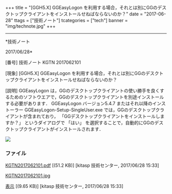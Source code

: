 ﻿+++
title = "[GGH5.X] GGEasyLogon を利用する場合，それとは別にGGのデスクトップクライアントをインストールせねばならないのか？"
date = "2017-06-28"
ttags = ["技術ノート"]
tcategories = ["tech"]
banner = "img/technote.jpg"
+++

-----------------------------------------------------------------------------------------------------------------------------

*技術ノート

2017/06/28*


[番号]
技術ノート KGTN 2017062101

[現象]
[GGH5.X] GGEasyLogon
を利用する場合，それとは別にGGのデスクトップクライアントをインストールせねばならないのか？

[説明]
GGEasyLogon
は，GGのデスクトップクライアントの使い勝手を良くするためのソフトウエアで，GGのデスクトップクライアントを別途インストールする必要があります．
GGEasyLogon バージョン5.4.7 またはそれ以降のインストーラー
GGEasyLogon-Setup-SingleUser.exe
では，GGのデスクトップクライアントが含まれており，
「GGデスクトップクライアントをインストールしますか？」
というダイアログで 「はい」
を選択することで，自動的にGGのデスクトップクライアントがインストールされます．

![](http://techreport.kitasp.net/attachments/download/3726/KGTN2017062101.jpg)


### ファイル

 
 


[KGTN2017062101.pdf](http://techreport.kitasp.net/attachments/download/3725/KGTN2017062101.pdf)
 [(51.2 KB)] [kitasp 技術センター, 2017/06/28
15:33]

[KGTN2017062101.jpg](http://techreport.kitasp.net/attachments/download/3726/KGTN2017062101.jpg)

[表示](http://techreport.kitasp.net/attachments/3726/KGTN2017062101.jpg "表示")
 [(9.65 KB)] [kitasp 技術センター, 2017/06/28
15:33]


 


 

